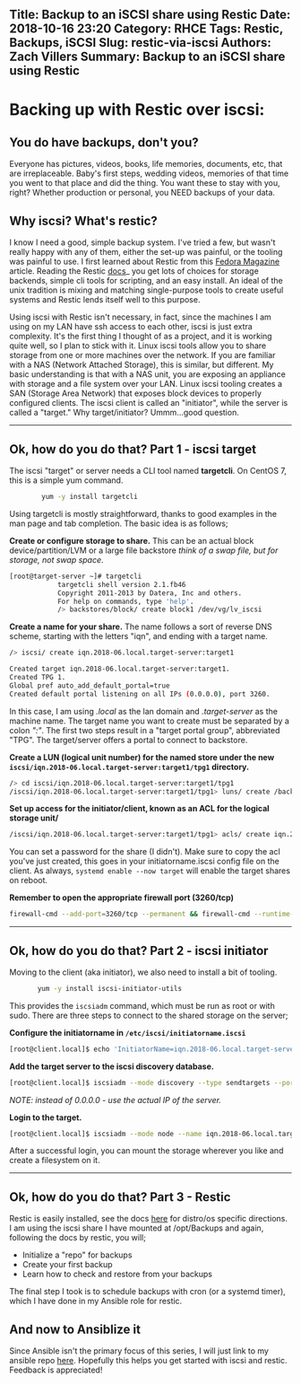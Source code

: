 Title: Backup to an iSCSI share using Restic
Date: 2018-10-16 23:20
Category: RHCE
Tags: Restic, Backups, iSCSI
Slug: restic-via-iscsi
Authors: Zach Villers
Summary: Backup to an iSCSI share using Restic
---

# Backing up with Restic over iscsi:

## You do have backups, don't you?

Everyone has pictures, videos, books, life memories, documents, etc, that are irreplaceable. Baby's first steps, wedding videos, memories of  that
time you went to that place and did the thing. You want these to stay with you, right? Whether production or personal, you NEED backups of your
data.

## Why iscsi? What's restic?

I know I need a good, simple backup system. I've tried a few, but wasn't really happy with any of them, either the set-up was painful, or the
tooling was painful to use. I first learned about Restic from this [Fedora Magazine](https://fedoramagazine.org/use-restic-encrypted-backups/) article. Reading the Restic [docs](https://restic.readthedocs.io)_ you get lots of choices for storage backends, simple cli tools for scripting,
and an easy install. An ideal of the unix tradition is mixing and matching single-purpose tools to create useful systems and Restic lends itself well to this purpose. 

Using iscsi with Restic isn't necessary, in fact, since the machines I am using on my LAN have ssh access to each other, iscsi is just extra complexity. It's the first thing I thought of as a project, and it is working quite well, so I plan to stick with it. Linux iscsi tools allow you to share storage from one or more machines over the network. If you are familiar with a NAS (Network Attached Storage), this is similar, but different. 
My basic understanding is that with a NAS unit, you are exposing an appliance with storage and a file system over your LAN. Linux iscsi tooling creates a SAN (Storage Area Network) that exposes block devices to properly configured clients. The iscsi client is called an "initiator", while the server is called a "target." Why target/initiator? Ummm...good question.

-----------

## Ok, how do you do that? Part 1 - iscsi target

The iscsi "target" or server needs a CLI tool named **targetcli**. On CentOS 7, this is a simple yum command.

```sh
        yum -y install targetcli
```

Using targetcli is mostly straightforward, thanks to good examples in the man page and tab completion. The basic idea is as follows;

**Create or configure storage to share.** This can be an actual block device/partition/LVM or a large file backstore *think of a swap file, but for storage, not swap space*.

   ```sh
   [root@target-server ~]# targetcli
			   targetcli shell version 2.1.fb46
			   Copyright 2011-2013 by Datera, Inc and others.
			   For help on commands, type 'help'.
			   /> backstores/block/ create block1 /dev/vg/lv_iscsi
   ```

**Create a name for your share.** The name follows a sort of reverse DNS scheme, starting with the letters "iqn", and ending with a target name.

   ```sh
   /> iscsi/ create iqn.2018-06.local.target-server:target1
   
   Created target iqn.2018-06.local.target-server:target1.
   Created TPG 1.
   Global pref auto_add_default_portal=true
   Created default portal listening on all IPs (0.0.0.0), port 3260.
   ```

   In this case, I am using *.local* as the lan domain and *.target-server* as the machine name. The target name you want to create must be
   separated by a colon *":"*. The first two steps result in a "target portal group", abbreviated "TPG". The target/server offers a portal to connect to backstore.

**Create a LUN (logical unit number) for the named store under the new `iscsi/iqn.2018-06.local.target-server:target1/tpg1` directory.**

   ```sh
   /> cd iscsi/iqn.2018-06.local.target-server:target1/tpg1
   /iscsi/iqn.2018-06.local.target-server:target1/tpg1> luns/ create /backstores/block/block1
   ```

**Set up access for the initiator/client, known as an  ACL for the logical storage unit/**

   ```sh
   /iscsi/iqn.2018-06.local.target-server:target1/tpg1> acls/ create iqn.2018-06.local.target-server:client
   ```
 
  You can set a password for the share (I didn't). Make sure to copy the acl you've just created, this goes in your initiatorname.iscsi config file on the client. As always, `systemd enable --now target` will enable the target shares on reboot.

**Remember to open the appropriate firewall port (3260/tcp)**

   ```sh
   firewall-cmd --add-port=3260/tcp --permanent && firewall-cmd --runtime-to-permanent
   ```

-----------

## Ok, how do you do that? Part 2 - iscsi initiator

Moving to the client (aka initiator), we also need to install a bit of tooling.

```sh
       yum -y install iscsi-initiator-utils
```

This provides the `iscsiadm` command, which must be run as root or with sudo. There are three steps to connect to the shared storage on the server;

**Configure the initiatorname in `/etc/iscsi/initiatorname.iscsi`**

   ```sh
   [root@client.local]$ echo 'InitiatorName=iqn.2018-06.local.target-server:client' >> /etc/iscsi/initiatorname.iscsi
   ```

**Add the target server to the iscsi discovery database.**

   ```sh
   [root@client.local]$ iscsiadm --mode discovery --type sendtargets --portal 0.0.0.0
   ```

   *NOTE: instead of 0.0.0.0 - use the actual IP of the server.*

**Login to the target.**

   ```sh
   [root@client.local]$ iscsiadm --mode node --name iqn.2018-06.local.target-server:target1 --portal 0.0.0.0 --login
   ```

  After a successful login, you can mount the storage wherever you like and create a filesystem on it.

-------------

## Ok, how do you do that? Part 3 - Restic

Restic is easily installed, see the docs [here](https://restic.readthedocs.io/en/stable/020_installation.html) for distro/os specific 
directions. I am using the iscsi share I have mounted at /opt/Backups and again, following the docs by restic, you will;

* Initialize a "repo" for backups
* Create your first backup
* Learn how to check and restore from your backups

The final step I took is to schedule backups with cron (or a systemd timer), which I have done in my Ansible role for restic.

## And now to Ansiblize it

Since Ansible isn't the primary focus of this series, I will just link to my ansible repo [here](https://github.com/AffableZonkey/ChongoChingi.git). Hopefully this helps you get started with iscsi and restic. Feedback is appreciated!

